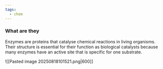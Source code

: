 ```yaml
---
tags:
  - chem
---
```

### What are they
Enzymes are proteins that catalyse chemical reactions in living organisms. 
	Their structure is essential for their function as biological catalysts because many enzymes have an active site that is specific for one substrate.

![[Pasted image 20250818101521.png|600]]